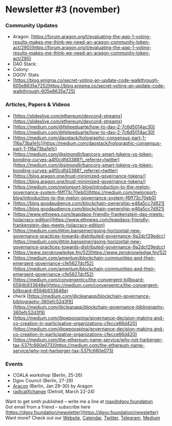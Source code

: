 # Newsletter \#3 \(november\)

### Community Updates <a id="DgovCompilation#3October2018-CommunityUpdates"></a>

* Aragon: [https://forum.aragon.org/t/evaluating-the-agp-1-voting-results-makes-me-think-we-need-an-aragon-community-token-act/290](https://forum.aragon.org/t/evaluating-the-agp-1-voting-results-makes-me-think-we-need-an-aragon-community-token-act/290)
* DAO Stack: 
* Colony: 
* DGOV: Stats
* [https://blog.enigma.co/secret-voting-an-update-code-walkthrough-605e8635e725](https://blog.enigma.co/secret-voting-an-update-code-walkthrough-605e8635e725)

### Articles, Papers & Videos <a id="DgovCompilation#3October2018-Articles,Papers&amp;Videos"></a>

* [https://slideslive.com/ethereum/devcon4-streams](https://slideslive.com/ethereum/devcon4-streams)
* [https://medium.com/@felipeduarte/how-to-dao-2-7c6d5014ac30](https://medium.com/@felipeduarte/how-to-dao-2-7c6d5014ac30)
* [https://medium.com/daostack/holographic-consensus-part-1-116a73ba1e1c](https://medium.com/daostack/holographic-consensus-part-1-116a73ba1e1c)
* [https://medium.com/@simondlr/bancors-smart-tokens-vs-token-bonding-curves-a4f0cdfd3388?\_referrer=twitter](https://medium.com/@simondlr/bancors-smart-tokens-vs-token-bonding-curves-a4f0cdfd3388?_referrer=twitter)
* [https://blog.aragon.one/trust-minimized-governance-tokens/](https://blog.aragon.one/trust-minimized-governance-tokens/)
* [https://medium.com/melonport-blog/introduction-to-the-melon-governance-system-f6ff73c70eb0](https://medium.com/melonport-blog/introduction-to-the-melon-governance-system-f6ff73c70eb0)
* [https://blog.goodaudience.com/blockchain-ownership-e46a5cc7d921](https://blog.goodaudience.com/blockchain-ownership-e46a5cc7d921)
* [https://www.ethnews.com/leapdaos-friendly-frankenstein-dao-meets-holacracy-edition](https://www.ethnews.com/leapdaos-friendly-frankenstein-dao-meets-holacracy-edition)
* [https://medium.com/@tim.bansemer/going-horizontal-new-governance-practices-towards-distributed-governance-9a2dcf29edcc](https://medium.com/@tim.bansemer/going-horizontal-new-governance-practices-towards-distributed-governance-9a2dcf29edcc)
* [https://www.zeroknowledge.fm/52](https://www.zeroknowledge.fm/52)
* [https://medium.com/amentum/blockchain-communities-and-their-emergent-governance-cfe5627dcf52](https://medium.com/amentum/blockchain-communities-and-their-emergent-governance-cfe5627dcf52)
* [https://medium.com/convergentcx/the-convergent-billboard-6594b933648e](https://medium.com/convergentcx/the-convergent-billboard-6594b933648e)
* check [https://medium.com/@cleanapp/blockchain-governance-bibliography-360efc52d3f9](https://medium.com/@cleanapp/blockchain-governance-bibliography-360efc52d3f9)
* [https://medium.com/@pepoospina/governance-decision-making-and-co-creation-in-participative-organizations-cfecce66d420](https://medium.com/@pepoospina/governance-decision-making-and-co-creation-in-participative-organizations-cfecce66d420)
* [https://medium.com/the-ethereum-name-service/why-not-harberger-tax-537fc660e073](https://medium.com/the-ethereum-name-service/why-not-harberger-tax-537fc660e073)

### Events <a id="DgovCompilation#3October2018-Events"></a>

* COALA workshop \(Berlin, 25-26\)
* Dgov Council  \(Berlin, 27-28\)
* [Aracon](https://aracon.one/) \(Berlin, Jan 29-30\) by Aragon
* [radicalXchange](https://radicalxchange.org/) \(Detroit, March 22-24\)

Want to get smth published – write me a line at [max@dgov.foundation](mailto:max@dgov.foundation)  
Got email from a friend – subscribe here [https://dgov.foundation/newsletter](https://dgov.foundation/newsletter)  
Want more? Check out our [Website](http://dgov.foundation/), [Calendar](https://calendar.google.com/calendar/embed?src=av3fo8o2ocl3ft25s6as54c26s%40group.calendar.google.com&ctz=Europe%2FPrague), [Twitter](https://twitter.com/dgovearth), [Telegram](https://t.me/dgovfoundation), [Medium](https://medium.com/dgov)

